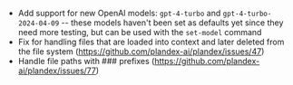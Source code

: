 - Add support for new OpenAI models: `gpt-4-turbo` and `gpt-4-turbo-2024-04-09` -- these models haven't been set as defaults yet since they need more testing, but can be used with the `set-model` command
- Fix for handling files that are loaded into context and later deleted from the file system (https://github.com/plandex-ai/plandex/issues/47)
- Handle file paths with ### prefixes (https://github.com/plandex-ai/plandex/issues/77)
